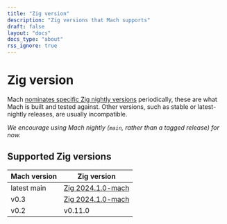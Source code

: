 ```yaml
---
title: "Zig version"
description: "Zig versions that Mach supports"
draft: false
layout: "docs"
docs_type: "about"
rss_ignore: true
---
```


# Zig version

Mach [nominates specific Zig nightly versions](../nominated-zig) periodically, these are what Mach is built and tested against. Other versions, such as stable or latest-nightly releases, are usually incompatible.

_We encourage using Mach nightly (`main`, rather than a tagged release) for now._

## Supported Zig versions

| Mach version | Zig version                                            |
|--------------|--------------------------------------------------------|
| latest main  | [Zig 2024.1.0-mach](/about/nominated-zig/#202410-mach) |
| v0.3         | [Zig 2024.1.0-mach](/about/nominated-zig/#202410-mach) |
| v0.2         | v0.11.0                                                |
